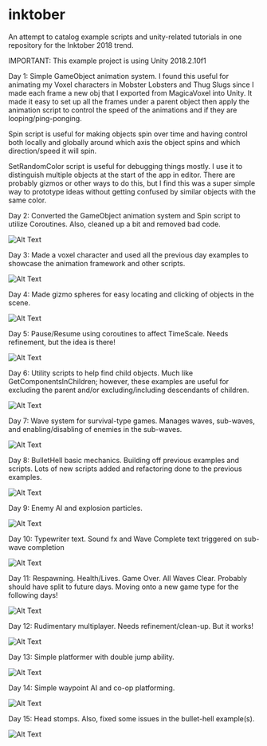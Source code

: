 # inktober
An attempt to catalog example scripts and unity-related tutorials in one repository for the Inktober 2018 trend.

IMPORTANT: This example project is using Unity 2018.2.10f1

Day 1: Simple GameObject animation system. I found this useful for animating my Voxel characters in Mobster Lobsters and Thug Slugs since I made each frame a new obj that I exported from MagicaVoxel into Unity. It made it easy to set up all the frames under a parent object then apply the animation script to control the speed of the animations and if they are looping/ping-ponging.

Spin script is useful for making objects spin over time and having control both locally and globally around which axis the object spins and which direction/speed it will spin.

SetRandomColor script is useful for debugging things mostly. I use it to distinguish multiple objects at the start of the app in editor. There are probably gizmos or other ways to do this, but I find this was a super simple way to prototype ideas without getting confused by similar objects with the same color.

Day 2: Converted the GameObject animation system and Spin script to utilize Coroutines. Also, cleaned up a bit and removed bad code.

![Alt Text](https://media.giphy.com/media/3Xzdy2QzfsVZ44WkwW/giphy.gif)

Day 3: Made a voxel character and used all the previous day examples to showcase the animation framework and other scripts.

![Alt Text](https://media.giphy.com/media/fHfMf1fktaPnMJW4Ic/giphy.gif)

Day 4: Made gizmo spheres for easy locating and clicking of objects in the scene.

![Alt Text](https://media.giphy.com/media/8mboAtWRjMYXW2S2iC/giphy.gif)

Day 5: Pause/Resume using coroutines to affect TimeScale. Needs refinement, but the idea is there!

![Alt Text](https://media.giphy.com/media/dZ5jQyUCmyoEcQ0XU6/giphy.gif)

Day 6: Utility scripts to help find child objects. Much like GetComponentsInChildren; however, these examples are useful for excluding the parent and/or excluding/including descendants of children.

![Alt Text](https://media.giphy.com/media/4JXL0kKgJYMdBDJxNF/giphy.gif)

Day 7: Wave system for survival-type games. Manages waves, sub-waves, and enabling/disabling of enemies in the sub-waves.

![Alt Text](https://media.giphy.com/media/dYCgAr6ikiyayX4C6J/giphy.gif)

Day 8: BulletHell basic mechanics. Building off previous examples and scripts. Lots of new scripts added and refactoring done to the previous examples.

![Alt Text](https://media.giphy.com/media/c6VxjHYOjQaCgleWrV/giphy.gif)

Day 9: Enemy AI and explosion particles.

![Alt Text](https://media.giphy.com/media/d7p8vMkxtMIqJK5bHH/giphy.gif)

Day 10: Typewriter text. Sound fx and Wave Complete text triggered on sub-wave completion

![Alt Text](https://media.giphy.com/media/cJbnvxz8FCA59MSc3O/giphy.gif)

Day 11: Respawning. Health/Lives. Game Over. All Waves Clear. Probably should have split to future days. Moving onto a new game type for the following days! 

![Alt Text](https://media.giphy.com/media/etAFqFx6jhVip2QCuN/giphy.gif)

Day 12: Rudimentary multiplayer. Needs refinement/clean-up. But it works!

![Alt Text](https://media.giphy.com/media/5vYnL0XzqFOSe4Hbxq/giphy.gif)

Day 13: Simple platformer with double jump ability.

![Alt Text](https://media.giphy.com/media/dn0DxytoBO6QymrHdL/giphy.gif)

Day 14: Simple waypoint AI and co-op platforming.

![Alt Text](https://media.giphy.com/media/Mn31eGxAZl3JPFOwPo/giphy.gif)

Day 15: Head stomps. Also, fixed some issues in the bullet-hell example(s).

![Alt Text](https://media.giphy.com/media/pOYclbjUzhqfCAp8Ir/giphy.gif)
